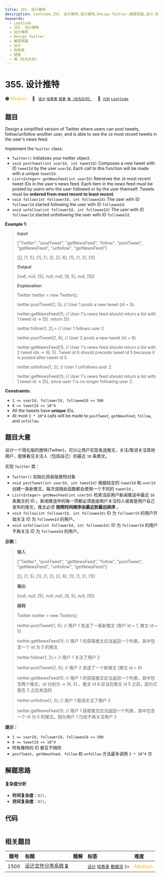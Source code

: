 ```yaml
---
title: 355. 设计推特
description: LeetCode,355. 设计推特,设计推特,Design Twitter,解题思路,设计,哈希表,链表,堆（优先队列）
keywords:
  - LeetCode
  - 355. 设计推特
  - 设计推特
  - Design Twitter
  - 解题思路
  - 设计
  - 哈希表
  - 链表
  - 堆（优先队列）
---
```


# 355. 设计推特

🟠 <font color=#ffb800>Medium</font>&emsp; 🔖&ensp; [`设计`](/tag/design.md) [`哈希表`](/tag/hash-table.md) [`链表`](/tag/linked-list.md) [`堆（优先队列）`](/tag/heap-priority-queue.md)&emsp; 🔗&ensp;[`力扣`](https://leetcode.cn/problems/design-twitter) [`LeetCode`](https://leetcode.com/problems/design-twitter)

## 题目

Design a simplified version of Twitter where users can post tweets,
follow/unfollow another user, and is able to see the `10` most recent tweets
in the user's news feed.

Implement the `Twitter` class:

  * `Twitter()` Initializes your twitter object.
  * `void postTweet(int userId, int tweetId)` Composes a new tweet with ID `tweetId` by the user `userId`. Each call to this function will be made with a unique `tweetId`.
  * `List<Integer> getNewsFeed(int userId)` Retrieves the `10` most recent tweet IDs in the user's news feed. Each item in the news feed must be posted by users who the user followed or by the user themself. Tweets must be **ordered from most recent to least recent**.
  * `void follow(int followerId, int followeeId)` The user with ID `followerId` started following the user with ID `followeeId`.
  * `void unfollow(int followerId, int followeeId)` The user with ID `followerId` started unfollowing the user with ID `followeeId`.



**Example 1:**

> 
> 
> 
> 
> 
> **Input**
> 
> ["Twitter", "postTweet", "getNewsFeed", "follow", "postTweet", "getNewsFeed", "unfollow", "getNewsFeed"]
> 
> [[], [1, 5], [1], [1, 2], [2, 6], [1], [1, 2], [1]]
> 
> **Output**
> 
> [null, null, [5], null, null, [6, 5], null, [5]]
> 
> 
> 
> **Explanation**
> 
> Twitter twitter = new Twitter();
> 
> twitter.postTweet(1, 5); // User 1 posts a new tweet (id = 5).
> 
> twitter.getNewsFeed(1);  // User 1's news feed should return a list with 1 tweet id -> [5]. return [5]
> 
> twitter.follow(1, 2);> 
> // User 1 follows user 2.
> 
> twitter.postTweet(2, 6); // User 2 posts a new tweet (id = 6).
> 
> twitter.getNewsFeed(1);  // User 1's news feed should return a list with 2 tweet ids -> [6, 5]. Tweet id 6 should precede tweet id 5 because it is posted after tweet id 5.
> 
> twitter.unfollow(1, 2);  // User 1 unfollows user 2.
> 
> twitter.getNewsFeed(1);  // User 1's news feed should return a list with 1 tweet id -> [5], since user 1 is no longer following user 2.

**Constraints:**

  * `1 <= userId, followerId, followeeId <= 500`
  * `0 <= tweetId <= 10^4`
  * All the tweets have **unique** IDs.
  * At most `3 * 10^4` calls will be made to `postTweet`, `getNewsFeed`, `follow`, and `unfollow`.


## 题目大意

设计一个简化版的推特(Twitter)，可以让用户实现发送推文，关注/取消关注其他用户，能够看见关注人（包括自己）的最近 `10` 条推文。

实现 `Twitter` 类：

  * `Twitter()` 初始化简易版推特对象
  * `void postTweet(int userId, int tweetId)` 根据给定的 `tweetId` 和 `userId` 创建一条新推文。每次调用此函数都会使用一个不同的 `tweetId` 。
  * `List<Integer> getNewsFeed(int userId)` 检索当前用户新闻推送中最近  `10` 条推文的 ID 。新闻推送中的每一项都必须是由用户关注的人或者是用户自己发布的推文。推文必须 **按照时间顺序由最近到最远排序** 。
  * `void follow(int followerId, int followeeId)` ID 为 `followerId` 的用户开始关注 ID 为 `followeeId` 的用户。
  * `void unfollow(int followerId, int followeeId)` ID 为 `followerId` 的用户不再关注 ID 为 `followeeId` 的用户。



**示例：**

> 
> 
> 
> 
> 
> **输入**
> 
> ["Twitter", "postTweet", "getNewsFeed", "follow", "postTweet", "getNewsFeed", "unfollow", "getNewsFeed"]
> 
> [[], [1, 5], [1], [1, 2], [2, 6], [1], [1, 2], [1]]
> 
> **输出**
> 
> [null, null, [5], null, null, [6, 5], null, [5]]
> 
> 
> 
> **解释**
> 
> Twitter twitter = new Twitter();
> 
> twitter.postTweet(1, 5); // 用户 1 发送了一条新推文 (用户 id = 1, 推文 id = 5)
> 
> twitter.getNewsFeed(1);  // 用户 1 的获取推文应当返回一个列表，其中包含一个 id 为 5 的推文
> 
> twitter.follow(1, 2);> 
> // 用户 1 关注了用户 2
> 
> twitter.postTweet(2, 6); // 用户 2 发送了一个新推文 (推文 id = 6)
> 
> twitter.getNewsFeed(1);  // 用户 1 的获取推文应当返回一个列表，其中包含两个推文，id 分别为 -> [6, 5] 。推文 id 6 应当在推文 id 5 之前，因为它是在 5 之后发送的
> 
> twitter.unfollow(1, 2);  // 用户 1 取消关注了用户 2
> 
> twitter.getNewsFeed(1);  // 用户 1 获取推文应当返回一个列表，其中包含一个 id 为 5 的推文。因为用户 1 已经不再关注用户 2



**提示：**

  * `1 <= userId, followerId, followeeId <= 500`
  * `0 <= tweetId <= 10^4`
  * 所有推特的 ID 都互不相同
  * `postTweet`、`getNewsFeed`、`follow` 和 `unfollow` 方法最多调用 `3 * 10^4` 次


## 解题思路

#### 复杂度分析

- **时间复杂度**：`O()`，
- **空间复杂度**：`O()`，

## 代码

```javascript

```

## 相关题目

<!-- prettier-ignore -->
| 题号 | 标题 | 题解 | 标签 | 难度 |
| :------: | :------ | :------: | :------ | :------ |
| 1500 | [设计文件分享系统 🔒](https://leetcode.com/problems/design-a-file-sharing-system) |  |  [`设计`](/tag/design.md) [`哈希表`](/tag/hash-table.md) [`数据流`](/tag/data-stream.md) `2+` | <font color=#ffb800>Medium</font> |